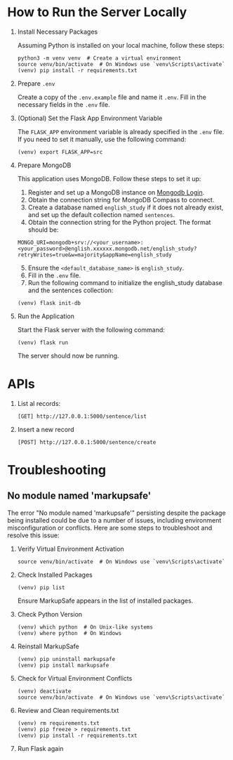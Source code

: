 # How to Run the Server Locally

1. Install Necessary Packages

   Assuming Python is installed on your local machine, follow these steps:
   
   ```shell
   python3 -m venv venv  # Create a virtual environment
   source venv/bin/activate  # On Windows use `venv\Scripts\activate`
   (venv) pip install -r requirements.txt
   ```
   
2. Prepare `.env`
   
   Create a copy of the `.env.example` file and name it `.env`. Fill in the necessary fields in the `.env` file.


4. (Optional) Set the Flask App Environment Variable

   The `FLASK_APP` environment variable is already specified in the `.env` file. If you need to set it manually, use the following command:
   
   ```shell
   (venv) export FLASK_APP=src
   ```

5. Prepare MongoDB

   This application uses MongoDB. Follow these steps to set it up:

   1. Register and set up a MongoDB instance on [Mongodb Login](https://account.mongodb.com/account/login). 
   2. Obtain the connection string for MongoDB Compass to connect.
   3. Create a database named `english_study` if it does not already exist, and set up the default collection named `sentences`.
   4. Obtain the connection string for the Python project. The format should be:
   ```shell
   MONGO_URI=mongodb+srv://<your_username>:<your_password>@english.xxxxxx.mongodb.net/english_study?retryWrites=true&w=majority&appName=english_study
   ```
   5. Ensure the `<default_database_name>` is `english_study`.
   6. Fill in the `.env` file.
   7. Run the following command to initialize the english_study database and the sentences collection:
   ```shell
   (venv) flask init-db
   ```
   

4. Run the Application

   Start the Flask server with the following command:

   ```shell
   (venv) flask run
   ```

   The server should now be running.


# APIs
1. List al records:

   ```text
   [GET] http://127.0.0.1:5000/sentence/list
   ```

2. Insert a new record

   ```text
   [POST] http://127.0.0.1:5000/sentence/create
   ```
   
# Troubleshooting

## No module named 'markupsafe'

The error "No module named 'markupsafe'" persisting despite the package being installed could be due to a number of issues, including environment misconfiguration or conflicts. Here are some steps to troubleshoot and resolve this issue:

1. Verify Virtual Environment Activation

   ```shell
   source venv/bin/activate  # On Windows use `venv\Scripts\activate`
   ```

2. Check Installed Packages

   ```shell
   (venv) pip list
   ```
   Ensure MarkupSafe appears in the list of installed packages.

3. Check Python Version

   ```shell
   (venv) which python  # On Unix-like systems
   (venv) where python  # On Windows
   ```
   
4. Reinstall MarkupSafe

   ```shell
   (venv) pip uninstall markupsafe
   (venv) pip install markupsafe
   ```
   
5. Check for Virtual Environment Conflicts

   ```shell
   (venv) deactivate
   source venv/bin/activate  # On Windows use `venv\Scripts\activate`
   ```
   
6. Review and Clean requirements.txt

   ```shell
   (venv) rm requirements.txt
   (venv) pip freeze > requirements.txt
   (venv) pip install -r requirements.txt
   ```
   
7. Run Flask again


